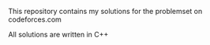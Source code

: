 This repository contains my solutions for the problemset on codeforces.com

All solutions are written in C++
